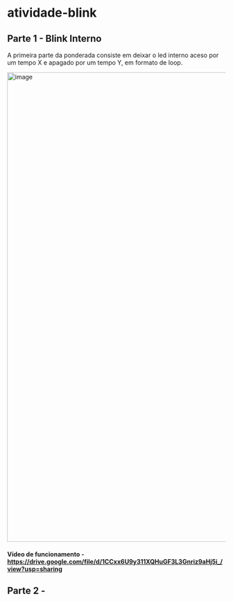 # atividade-blink

## Parte 1 - Blink Interno

A primeira parte da ponderada consiste em deixar o led interno aceso por um tempo X e apagado por um tempo Y, em formato de loop.

<img width="1920" height="1080" alt="image" src="https://github.com/user-attachments/assets/52008288-85fa-4893-ad1c-23245c5dc837" />


#### Vídeo de funcionamento - https://drive.google.com/file/d/1CCxx6U9y311XQHuGF3L3Gnriz9aHj5i_/view?usp=sharing


## Parte 2 - 
